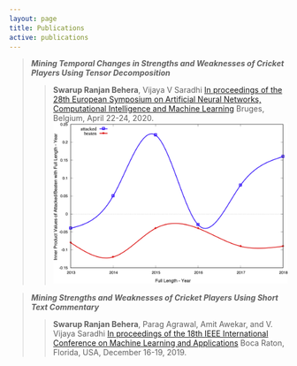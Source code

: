 ```yaml
---
layout: page
title: Publications
active: publications
---
```


> ***Mining Temporal Changes in Strengths and Weaknesses of Cricket Players Using Tensor Decomposition***
  >> **Swarup Ranjan Behera**, Vijaya V Saradhi
  >> [In proceedings of the 28th European Symposium on Artificial Neural Networks, Computational Intelligence and Machine Learning](https://www.esann.org/)
  >> Bruges, Belgium, April 22-24, 2020.
  >> ![Steve Smith's strength and weakness on full-length deliveries over the years.](/assets/images/FullSmith.png)

> ***Mining Strengths and Weaknesses of Cricket Players Using Short Text Commentary***
  >> **Swarup Ranjan Behera**, Parag Agrawal, Amit Awekar, and V. Vijaya Saradhi
  >> [In proceedings of the 18th IEEE International Conference on Machine Learning and Applications](https://www.icmla-conference.org/icmla19/)
  >> Boca Raton, Florida, USA, December 16-19, 2019.
